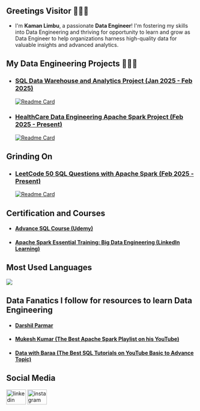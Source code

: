 ## Greetings Visitor 🙋🏻‍♂️  
- I'm **Kaman Limbu**, a passionate **Data Engineer**! I'm fostering my skills into Data Engineering and thriving for opportunity to learn and grow as Data Engineer to help organizations harness high-quality data for valuable insights and advanced analytics.

## My Data Engineering Projects 👷🏻‍♂️
- ### [SQL Data Warehouse and Analytics Project (Jan 2025 - Feb 2025)](https://github.com/KamanHang/sqldatawarehousedataengineeringproject) 
  [![Readme Card](https://github-readme-stats.vercel.app/api/pin/?username=kamanhang&repo=sqldatawarehousedataengineeringproject&theme=tokyonight)](https://github.com/kamanhang/sqldatawarehousedataengineeringproject)
- ### [HealthCare Data Engineering Apache Spark Project (Feb 2025 - Present)](https://github.com/KamanHang/healthcare-data-engineering-apache-spark-project) 
  [![Readme Card](https://github-readme-stats.vercel.app/api/pin/?username=kamanhang&repo=healthcare-data-engineering-apache-spark-project&theme=tokyonight)](https://github.com/kamanhang/healthcare-data-engineering-apache-spark-project)

## Grinding On
- ### [LeetCode 50 SQL Questions with Apache Spark  (Feb 2025 - Present)](https://github.com/KamanHang/leetcode-sql-with-pyspark-top50-kaman) 
  [![Readme Card](https://github-readme-stats.vercel.app/api/pin/?username=kamanhang&repo=leetcode-sql-with-pyspark-top50-kaman&theme=merko)](https://github.com/kamanhang/leetcode-sql-with-pyspark-top50-kaman)

## Certification and Courses
- #### [Advance SQL Course (Udemy)](https://www.udemy.com/certificate/UC-e66ea059-1ecc-4558-8d01-a73f7773cf53/)
- #### [Apache Spark Essential Training: Big Data Engineering (LinkedIn Learning)](https://drive.google.com/file/d/1P5cM0PvsoCh20AY1_gr-iBev3Y6egDbB/view)
## Most Used Languages
![](https://github-readme-stats.vercel.app/api/top-langs/?username=KamanHang&theme=dark&hide_border=false&include_all_commits=true&layout=compact)

## Data Fanatics I follow for resources to learn Data Engineering
- #### [Darshil Parmar](https://www.linkedin.com/in/darshil-parmar/)
- #### [Mukesh Kumar (The Best Apache Spark Playlist on his YouTube)](https://www.youtube.com/channel/UCacvJAgrPTjSEdnZObMzpqQ)
- #### [Data with Baraa (The Best SQL Tutorials on YouTube Basic to Advance Topic)](https://www.youtube.com/@DataWithBaraa)


## Social Media
<div align="left">
  <a href="https://linkedin.com/in/kamanlimbu" target="blank"><img src="https://raw.githubusercontent.com/maurodesouza/profile-readme-generator/master/src/assets/icons/social/linkedin/default.svg" width="52" height="40" alt="linkedin logo" /></a>
  <a href="https://www.instagram.com/chotamotacoder/" target="blank"><img src="https://raw.githubusercontent.com/maurodesouza/profile-readme-generator/master/src/assets/icons/social/instagram/default.svg" width="52" height="40" alt="instagram logo"  /></a>
</div>



